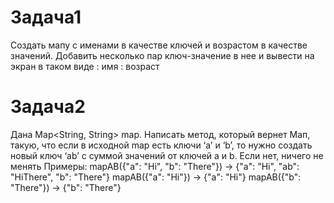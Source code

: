 # Задача1
Создать мапу с  именами в качестве ключей  и возрастом в качестве значений.
Добавить несколько пар ключ-значение в нее и вывести на экран в таком виде :
имя :  возраст



# Задача2  
Дана Map<String, String> map.  Написать метод, который вернет Мап, такую, что
если в исходной map есть ключи ‘a’ и ‘b’, то нужно создать новый ключ ‘ab’ с суммой значений от ключей a и b. Если нет, ничего не менять
Примеры:
mapAB({"a": "Hi", "b": "There"})  → {"a": "Hi", "ab": "HiThere", "b": "There"}
mapAB({"a": "Hi"}) → {"a": "Hi"}
mapAB({"b": "There"}) → {"b": "There"}



